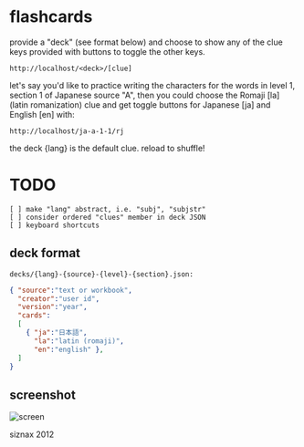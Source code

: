 # flashcards

provide a "deck" (see format below) and choose to show any of the clue
keys provided with buttons to toggle the other keys.

    http://localhost/<deck>/[clue]

let's say you'd like to practice writing the characters for the words
in level 1, section 1 of Japanese source "A", then you could choose
the Romaji [la] \(latin romanization\) clue and get toggle buttons for
Japanese [ja] and English [en] with:

    http://localhost/ja-a-1-1/rj

the deck {lang} is the default clue. reload to shuffle!

# TODO

    [ ] make "lang" abstract, i.e. "subj", "subjstr"
    [ ] consider ordered "clues" member in deck JSON
    [ ] keyboard shortcuts

## deck format

    decks/{lang}-{source}-{level}-{section}.json:

```json
{ "source":"text or workbook",
  "creator":"user id",
  "version":"year",
  "cards":
  [
    { "ja":"日本語", 
      "la":"latin (romaji)",
      "en":"english" },
  ]
}
```

## screenshot

![screen](https://github.com/siznax/flashcards/raw/master/static/screen.png)


siznax 2012
